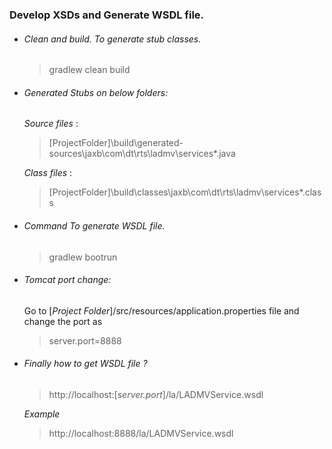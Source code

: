 ###  Develop XSDs and Generate WSDL file.
- ######  Clean and build. To generate stub classes.

    >   gradlew clean build

- ###### Generated Stubs on below folders:  
 
    *Source files* :  
     
    >  [ProjectFolder]\build\generated-sources\jaxb\com\dt\rts\ladmv\services\*.java
     
    *Class files* :
    >   [ProjectFolder]\build\classes\jaxb\com\dt\rts\ladmv\services\*.class
  
- ###### Command To generate WSDL file.
    >   gradlew bootrun
    
- ###### Tomcat port change:  

	Go to [*Project Folder*]/src/resources/application.properties file and change the port as  
    >   server.port=8888

- ###### Finally how to get WSDL file ?

    >   http://localhost:[*server.port*]/la/LADMVService.wsdl

  *Example*
    >   http://localhost:8888/la/LADMVService.wsdl
        